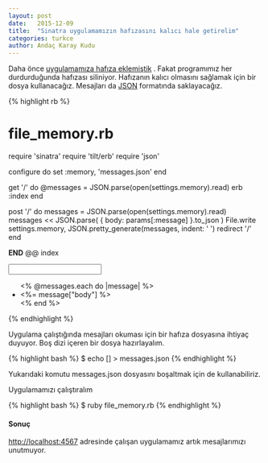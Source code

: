 ```yaml
---
layout: post
date:   2015-12-09
title:  "Sinatra uygulamamızın hafızasını kalıcı hale getirelim"
categories: turkce
author: Andaç Karay Kudu
---
```


Daha önce [uygulamamıza hafıza eklemiştik](/turkce/sinatra-uygulamamiza-hafiza-ekleyelim.html) .
Fakat programımız her durdurduğunda hafızası siliniyor. Hafızanın kalıcı
olmasını sağlamak için bir dosya kullanacağız. Mesajları da [JSON](http://json.org/)
formatında saklayacağız.

{% highlight rb %}
# file_memory.rb
require 'sinatra'
require 'tilt/erb'
require 'json'

configure do
  set :memory, 'messages.json'
end

get '/' do
  @messages = JSON.parse(open(settings.memory).read)
  erb :index
end

post '/' do
  messages = JSON.parse(open(settings.memory).read)
  messages << JSON.parse( { body: params[:message] }.to_json )
  File.write settings.memory, JSON.pretty_generate(messages, indent: '  ')
  redirect '/'
end

__END__
@@ index
<!DOCTYPE html>
<html>
  <head>
    <title>messages</title>
  </head>
  <body>
    <form method="POST">
      <input type="text" name="message">
    </form>
    <p>
      <ul>
        <% @messages.each do |message|  %>
          <li><%= message["body"] %></li>
        <% end %>
      </ul>
    </p>
  </body>
</html>
{% endhighlight %}

Uygulama çalıştığında mesajları okuması için bir hafıza dosyasına
ihtiyaç duyuyor. Boş dizi içeren bir dosya hazırlayalım.

{% highlight bash %}
$ echo [] > messages.json
{% endhighlight %}

Yukarıdaki komutu messages.json dosyasını boşaltmak için de kullanabiliriz.

Uygulamamızı çalıştıralım

{% highlight bash %}
$ ruby file_memory.rb
{% endhighlight %}


#### Sonuç

[http://localhost:4567](http://localhost:4567) adresinde çalışan
uygulamamız artık mesajlarımızı unutmuyor.
